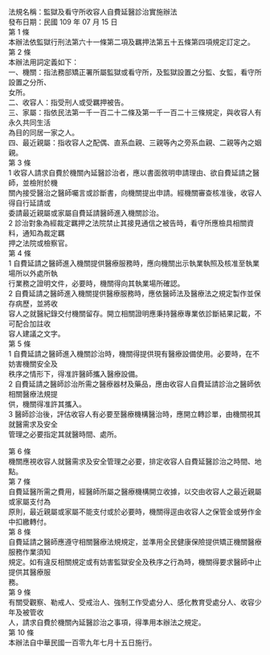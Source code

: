 法規名稱：監獄及看守所收容人自費延醫診治實施辦法  
發布日期：民國 109 年 07 月 15 日  
第 1 條  
本辦法依監獄行刑法第六十一條第二項及羈押法第五十五條第四項規定訂定之。  
第 2 條  
本辦法用詞定義如下：  
一、機關：指法務部矯正署所屬監獄或看守所，及監獄設置之分監、女監，看守所設置之分所、  
女所。  
二、收容人：指受刑人或受羈押被告。  
三、家屬：指依民法第一千一百二十二條及第一千一百二十三條規定，與收容人有永久共同生活  
為目的同居一家之人。  
四、最近親屬：指收容人之配偶、直系血親、三親等內之旁系血親、二親等內之姻親。  
第 3 條  
1 收容人請求自費於機關內延醫診治者，應以書面敘明申請理由、欲自費延請之醫師，並檢附於機  
關內接受醫治之醫師囑言或診斷書，向機關提出申請。經機關審查核准後，收容人得自行延請或  
委請最近親屬或家屬自費延請醫師進入機關診治。  
2 診治對象為經裁定羈押之法院禁止其接見通信之被告時，看守所應檢具相關資料，通知為裁定羈  
押之法院或檢察官。  
第 4 條  
1 自費延請之醫師進入機關提供醫療服務時，應向機關出示執業執照及核准至執業場所以外處所執  
行業務之證明文件，必要時，機關得向其執業場所確認。  
2 自費延請之醫師進入機關提供醫療服務時，應依醫師法及醫療法之規定製作並保存病歷，並將收  
容人之就醫紀錄交付機關留存。開立相關證明應秉持醫療專業依診斷結果記載，不可配合加註收  
容人建議之文字。  
第 5 條  
1 自費延請之醫師進入機關診治時，機關得提供現有醫療設備使用。必要時，在不妨害機關安全及  
秩序之情形下，得准許醫師攜入醫療設備。  
2 自費延請之醫師診治所需之醫療器材及藥品，應由收容人自費延請診治之醫師依相關醫療法規提  
供，機關得准許其攜入。  
3 醫師診治後，評估收容人有必要至醫療機構醫治時，應開立轉診單，由機關視其就醫需求及安全  
管理之必要指定其就醫時間、處所。  


第 6 條  
機關應視收容人就醫需求及安全管理之必要，排定收容人自費延醫診治之時間、地點。  
第 7 條  
自費延醫所需之費用，經醫師所屬之醫療機構開立收據，以交由收容人之最近親屬或家屬支付為  
原則，最近親屬或家屬不能支付或於必要時，機關得逕由收容人之保管金或勞作金中扣繳轉付。  
第 8 條  
自費延請之醫師應遵守相關醫療法規規定，並準用全民健康保險提供矯正機關醫療服務作業須知  
規定。如有違反相關規定或有妨害監獄安全及秩序之行為時，機關得要求醫師中止提供其醫療服  
務。  
第 9 條  
有關受觀察、勒戒人、受戒治人、強制工作受處分人、感化教育受處分人、收容少年及被管收  
人，請求自費於機關內延醫診治之事項，得準用本辦法之規定。  
第 10 條  
本辦法自中華民國一百零九年七月十五日施行。  


